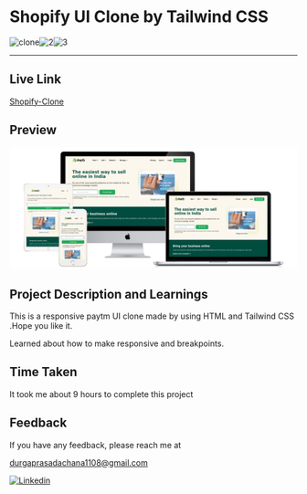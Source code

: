 # Shopify UI Clone by Tailwind CSS

![clone](https://img.shields.io/badge/Clone-Project-red)![2](https://img.shields.io/badge/Technologies-HTML%2FCSS%2FTailwind-blue)![3](https://img.shields.io/badge/Multi%20Device-Responsive-green)

---

## Live Link

[Shopify-Clone](https://shopifyui-clone-dp1108.netlify.app/)

## Preview

![Shopify](./Images/shopify%20UI.png)

## Project Description and Learnings

This is a responsive paytm UI clone made by using HTML and Tailwind CSS .Hope you like it.

Learned about how to make responsive and breakpoints.

## Time Taken

It took me about 9 hours to complete this project

## Feedback

If you have any feedback, please reach me at

[durgaprasadachana1108@gmail.com](mailto:durgaprasadachana1108@gmail.com)

<a href='https://www.linkedin.com/in/dp1108/' target="_blank"><img alt='Linkedin' src='https://img.shields.io/badge/Linkedin-100000?style=flat&logo=Linkedin&logoColor=white&labelColor=111FDD&color=1A1ADD'/></a>
